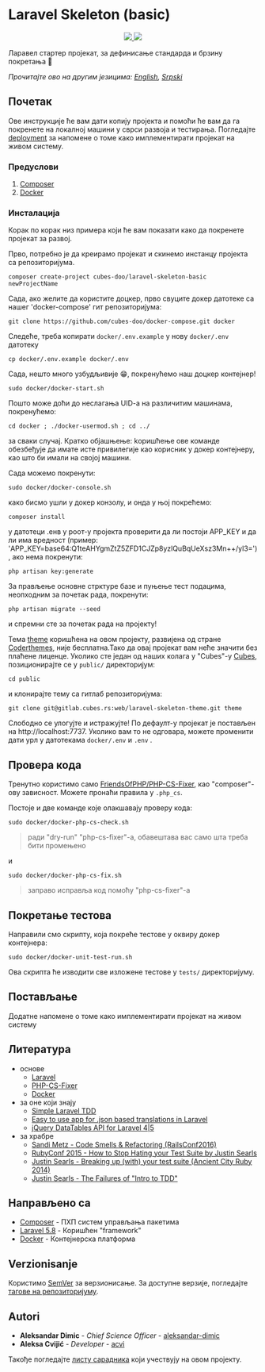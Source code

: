 # Laravel Skeleton (basic)

<p align="center">
    <a href="https://packagist.org/packages/cubes-doo/laravel-skeleton-basic" alt="Version">
      <img src="https://img.shields.io/packagist/v/cubes-doo/laravel-skeleton-basic.svg" />
   </a>
    <a href="https://packagist.org/packages/cubes-doo/laravel-skeleton-basic" alt="Downloads">
      <img src="https://img.shields.io/packagist/dm/cubes-doo/laravel-skeleton-basic.svg" />
   </a>
</p>

Ларавел стартер пројекат, за дефинисање стандарда и брзину покретања :rocket:

*Прочитајте ово на другим језицима: [English](README.md), [Srpski](README.sr-lat.md)*

## Почетак

Ове инструкције ће вам дати копију пројекта и помоћи ће вам да га покренете на локалној машини у сврси развоја и тестирања. Погледајте  [deployment](#deployment) за напомене о томе како имплементирати пројекат на живом систему.

### Предуслови

1. [Composer](https://getcomposer.org/)
1. [Docker](https://docs.docker.com/install/)

### Инсталација

Корак по корак низ примера који ће вам показати како да покренете пројекат за развој.

Прво, потребно је да креирамо пројекат и скинемо инстанцу пројекта са репозиторијума.

```
composer create-project cubes-doo/laravel-skeleton-basic newProjectName
```

Сада, ако желите да користите доцкер, прво свуците докер датотеке са нашег 'docker-compose' гит репозиторијума:

```
git clone https://github.com/cubes-doo/docker-compose.git docker
```

Следеће, треба копирати `docker/.env.example` у нову `docker/.env` датотеку

```
cp docker/.env.example docker/.env
```

Сада, нешто много узбудљивије :grin:, покренућемо наш доцкер контејнер!

```
sudo docker/docker-start.sh
```

Пошто може доћи до неслагања UID-a на различитим машинама, покренућемо:

```
cd docker ; ./docker-usermod.sh ; cd ../
```

за сваки случај. Кратко објашњење: kоришћење ове команде обезбеђује да имате исте привилегије као корисник у докер контејнеру, као што би имали на својој машини.

Сада можемо покренути:

```
sudo docker/docker-console.sh
```

како бисмо ушли у докер конзолу, и онда у њој покрећемо:

```
composer install
```

у датотеци .енв у роот-у пројекта проверити да ли постоји APP_KEY и да ли има вредност (пример: 'APP_KEY=base64:Q1teAHYgmZtZ5ZFD1CJZp8yzlQuBqUeXsz3Mn++/yl3='), ако нема покренути:

```
php artisan key:generate
```

За прављење основне стрктуре базе и пуњење тест подацима, неопходним за почетак рада, покренути:

```
php artisan migrate --seed
```

и спремни сте за почетак рада на пројекту!

Тема [theme](https://coderthemes.com/codefox/menu-dark/index.html) коришћена на овом пројекту, развијена од стране [Coderthemes](https://coderthemes.com/), није бесплатна.Тако да овај пројекат вам неће значити без плаћене лиценце. Уколико сте један од наших колага у "Cubes"-у [Cubes](https://cubes.rs/), позиционирајте се у `public/` директоријум:

```
cd public
```

и клонирајте тему са гитлаб репозиторијума:

```
git clone git@gitlab.cubes.rs:web/laravel-skeleton-theme.git theme
```

Слободно се улогујте и истражујте! По дефаулт-у пројекат је постављен на http://localhost:7737. Уколико вам то не одговара, можете променити дати урл у датотекама `docker/.env` и `.env` .

## Провера кода

Тренутнo користимо само [FriendsOfPHP/PHP-CS-Fixer](https://github.com/FriendsOfPHP/PHP-CS-Fixer), као "composer"-ову зависност. Можете пронаћи правила у `.php_cs`. 

Постоје и две команде које олакшавају проверу кода:

```
sudo docker/docker-php-cs-check.sh
```
> ради "dry-run" "php-cs-fixer"-а, обавештава вас само шта треба бити промењено

и
```
sudo docker/docker-php-cs-fix.sh
```
> заправо исправља код помоћу "php-cs-fixer"-a

## Покретање тестова

Направили смо скрипту, која покреће тестове у оквиру докер контејнера:

```
sudo docker/docker-unit-test-run.sh
```

Ова скрипта ће изводити све изложене тестове у `tests/` директоријуму.

## Постављање

Додатне напомене о томе како имплементирати пројекат на живом систему

## Литература

 - основе
    - [Laravel](https://laravel.com/docs/5.7)
    - [PHP-CS-Fixer](https://github.com/FriendsOfPHP/PHP-CS-Fixer)
    - [Docker](https://docs.docker.com/get-started/)
 - за оне који знају
    - [Simple Laravel TDD](https://medium.com/@jsdecena/simple-tdd-in-laravel-with-11-steps-c475f8b1b214)
    - [Easy to use app for .json based translations in Laravel](https://github.com/christofferok/langly)
    - [jQuery DataTables API for Laravel 4|5](https://github.com/yajra/laravel-datatables)
 - за храбре
    - [Sandi Metz - Code Smells & Refactoring (RailsConf2016)](https://www.youtube.com/watch?v=D4auWwMsEnY)
    - [RubyConf 2015 - How to Stop Hating your Test Suite by Justin Searls](https://www.youtube.com/watch?v=VD51AkG8EZw)
    - [Justin Searls - Breaking up (with) your test suite (Ancient City Ruby 2014)](https://www.youtube.com/watch?v=9_3RsSvgRd4)
    - [Justin Searls - The Failures of "Intro to TDD"](http://blog.testdouble.com/posts/2014-01-25-the-failures-of-intro-to-tdd)

## Направљено са

* [Composer](https://getcomposer.org/) - ПХП систем управљања пакетима
* [Laravel 5.8](https://laravel.com/docs/5.8/) - Коришћен "framework"
* [Docker](https://docs.docker.com/) - Контејнерска платформа

## Verzionisanje

Користимо [SemVer](http://semver.org/) за верзионисање. За доступне верзије, погледајте [тагове на репозиторијуму](https://github.com/cubes-doo/laravel-skeleton-basic/releases). 

## Autori

* **Aleksandar Dimic** - *Chief Science Officer* - [aleksandar-dimic](https://github.com/aleksandar-dimic)
* **Aleksa Cvijić** - *Developer* - [acvi](https://github.com/ACvijic)

Такође погледајте [листу сарадника](https://github.com/cubes-doo/laravel-skeleton-basic/graphs/contributors) који учествују на овом пројекту.
